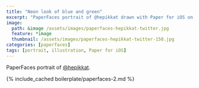 ```yaml
---
title: "Neon look of blue and green"
excerpt: "PaperFaces portrait of @hepikkat drawn with Paper for iOS on an iPad."
image: 
  path: &image /assets/images/paperfaces-hepikkat-twitter.jpg 
  feature: *image
  thumbnail: /assets/images/paperfaces-hepikkat-twitter-150.jpg
categories: [paperfaces]
tags: [portrait, illustration, Paper for iOS]
---
```


PaperFaces portrait of [@hepikkat](https://twitter.com/hepikkat).

{% include_cached boilerplate/paperfaces-2.md %}
